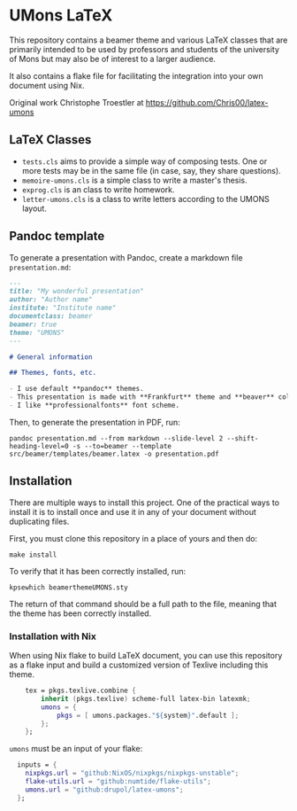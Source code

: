 # UMons LaTeX

This repository contains a beamer theme and various LaTeX classes that are
primarily intended to be used by professors and students of the university of
Mons but may also be of interest to a larger audience.

It also contains a flake file for facilitating the integration into your own
document using Nix.

Original work Christophe Troestler at https://github.com/Chris00/latex-umons

## LaTeX Classes

- `tests.cls` aims to provide a simple way of composing tests.  One or
  more tests may be in the same file (in case, say, they share
  questions).
- `memoire-umons.cls` is a simple class to write a master's thesis.
- `exprog.cls` is an class to write homework.
- `letter-umons.cls` is a class to write letters according to the
  UMONS layout.

## Pandoc template

To generate a presentation with Pandoc, create a markdown file
`presentation.md`:

```markdown
---
title: "My wonderful presentation"
author: "Author name"
institute: "Institute name"
documentclass: beamer
beamer: true
theme: "UMONS"
---

# General information

## Themes, fonts, etc.

- I use default **pandoc** themes.
- This presentation is made with **Frankfurt** theme and **beaver** color theme.
- I like **professionalfonts** font scheme.
```

Then, to generate the presentation in PDF, run:

```shell
pandoc presentation.md --from markdown --slide-level 2 --shift-heading-level=0 -s --to=beamer --template src/beamer/templates/beamer.latex -o presentation.pdf
```

## Installation

There are multiple ways to install this project. One of the practical
ways to install it is to install once and use it in any of your document without
duplicating files.

First, you must clone this repository in a place of yours and then do:

```shell
make install
```

To verify that it has been correctly installed, run:

```shell
kpsewhich beamerthemeUMONS.sty
```

The return of that command should be a full path to the file, meaning that the
theme has been correctly installed.

### Installation with Nix

When using Nix flake to build LaTeX document, you can use this repository as a
flake input and build a customized version of Texlive including this theme.

```nix
    tex = pkgs.texlive.combine {
        inherit (pkgs.texlive) scheme-full latex-bin latexmk;
        umons = {
            pkgs = [ umons.packages."${system}".default ];
        };
    };
```

`umons` must be an input of your flake:

```nix
  inputs = {
    nixpkgs.url = "github:NixOS/nixpkgs/nixpkgs-unstable";
    flake-utils.url = "github:numtide/flake-utils";
    umons.url = "github:drupol/latex-umons";
  };
```


[tests-exemple.tex]: tests-exemple.tex
[tests-exemple2.tex]: tests-exemple2.tex
